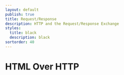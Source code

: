 ```yaml
---
layout: default
publish: true
title: Request/Response
description: HTTP and the Request/Response Exchange
styles:
  title: black
  description: black 
sortorder: 40
---
```

# HTML Over HTTP



